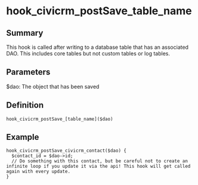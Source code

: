# hook_civicrm_postSave_table_name

## Summary

This hook is called after writing to a database table that has an
associated DAO. This includes core tables but not custom tables or log
tables.

## Parameters

$dao: The object that has been saved

## Definition

    hook_civicrm_postSave_[table_name]($dao)

## Example

    hook_civicrm_postSave_civicrm_contact($dao) {
      $contact_id = $dao->id;
      // Do something with this contact, but be careful not to create an infinite loop if you update it via the api! This hook will get called again with every update.
    }